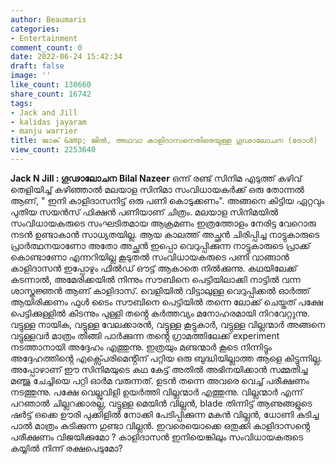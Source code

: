 ```yaml
---
author: Beaumaris
categories:
- Entertainment
comment_count: 0
date: 2022-06-24 15:42:34
draft: false
image: ''
like_count: 130660
share_count: 16742
tags:
- Jack and Jill
- kalidas jayaram
- manju warrier
title: ജാക് &amp; ജിൽ, അഥവാ കാളിദാസനെതിരെയുള്ള ഗൂഢാലോചന (ട്രോൾ)
view_count: 2253640
---
```


**Jack N Jill : ഗൂഢാലോചന** **Bilal Nazeer** ഒന്ന് രണ്ട് സിനിമ എടുത്ത് കഴിവ് തെളിയിച്ച് കഴിഞ്ഞാൽ മലയാള സിനിമാ സംവിധായകർക്ക് ഒരു തോന്നൽ ആണ്, " ഇനി കാളിദാസനിട്ട് ഒരു പണി കൊടുക്കണം". അങ്ങനെ കിട്ടിയ ഏറ്റവും പുതിയ സയൻസ് ഫിക്ഷൻ പണിയാണ് ചിത്രം. മലയാള സിനിമയിൽ സംവിധായകരുടെ സംഘടിതമായ ആക്രമണം ഇത്രത്തോളം നേരിട്ട വേറൊരു നടൻ ഉണ്ടാകാൻ സാധ്യതയില്ല. ആയ കാലത്ത് അച്ഛൻ ചിരിപ്പിച്ച നാട്ടുകാരുടെ പ്രാർത്ഥനയാണോ അതോ അച്ഛൻ ഇപ്പൊ വെറുപ്പിക്കുന്ന നാട്ടുകാരുടെ പ്രാക്ക് കൊണ്ടാണോ എന്നറിയില്ല കൂടുതൽ സംവിധായകരുടെ പണി വാങ്ങാൻ കാളിദാസൻ ഇപ്പോഴും ഫീൽഡ് ഔട്ട് ആകാതെ നിൽക്കുന്നു. കഥയിലേക്ക് കടന്നാൽ, അമേരിക്കയിൽ നിന്നും സൗബിനെ പെട്ടിയിലാക്കി നാട്ടിൽ വന്ന ശാസ്ത്രജ്ഞൻ ആണ് കാളിദാസ്. വെളിയിൽ വിട്ടാലുള്ള വെറുപ്പിക്കൽ ഓർത്ത് ആയിരിക്കണം ഫുൾ ടൈം സൗബിനെ പെട്ടിയിൽ തന്നെ ലോക്ക് ചെയ്തത് പക്ഷേ പെട്ടിക്കുള്ളിൽ കിടന്നും പുള്ളി തൻ്റെ കർത്തവ്യം മനോഹരമായി നിറവേറ്റുന്നു. വട്ടുള്ള നായിക, വട്ടുള്ള വേലക്കാരൻ, വട്ടുള്ള കൂട്ടുകാർ, വട്ടുള്ള വില്ലന്മാർ അങ്ങനെ വട്ടുള്ളവർ മാത്രം തിങ്ങി പാർക്കുന്ന തൻ്റെ ഗ്രാമത്തിലേക്ക് experiment നടത്താനായി അദ്ദേഹം എത്തുന്നു. ഇത്രയും മണ്ടന്മാർ കൂടെ നിന്നിട്ടും അദ്ദേഹത്തിൻ്റെ എക്സ്പെരിമെൻ്റിന് പറ്റിയ ഒരു ബുദ്ധിയില്ലാത്ത ആളെ കിട്ടുന്നില്ല. അപ്പോഴാണ് ഈ സിനിമയുടെ കഥ കേട്ട് അതിൽ അഭിനയിക്കാൻ സമ്മതിച്ച മഞ്ജു ചേച്ചിയെ പറ്റി ഓർമ വരുന്നത്. ഉടൻ തന്നെ അവരെ വെച്ച് പരീക്ഷണം നടത്തുന്നു. പക്ഷേ വെല്ലുവിളി ഉയർത്തി വില്ലന്മാർ എത്തുന്നു. വില്ലന്മാർ എന്ന് പറഞാൽ ചില്ലറക്കാരല്ല, വട്ടുള്ള മെയിൻ വില്ലൻ, blade തിന്നിട്ട് ആണുങ്ങളുടെ ഷർട്ട് ഒക്കെ ഊരി പുക്കിളിൽ നോക്കി പേടിപ്പിക്കുന്ന മകൻ വില്ലൻ, ധോണി കുടിച്ച പാൽ മാത്രം കുടിക്കുന്ന ഗുണ്ടാ വില്ലൻ. ഇവരെയൊക്കെ ഒതുക്കി കാളിദാസൻ്റെ പരീക്ഷണം വിജയിക്കുമോ ? കാളിദാസൻ ഇനിയെങ്കിലും സംവിധായകരുടെ കയ്യിൽ നിന്ന് രക്ഷപെടുമോ?